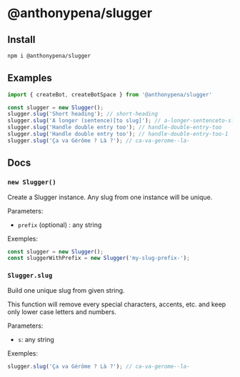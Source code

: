 # @anthonypena/slugger

## Install

```Bash
npm i @anthonypena/slugger
```

## Examples

```TypeScript
import { createBot, createBotSpace } from '@anthonypena/slugger'

const slugger = new Slugger();
slugger.slug('Short heading'); // short-heading
slugger.slug('A longer (sentence)[to slug]'); // a-longer-sentenceto-slug
slugger.slug('Handle double entry too'); // handle-double-entry-too
slugger.slug('Handle double entry too'); // handle-double-entry-too-1
slugger.slug('Ça va Gérôme ? Là ?'); // ca-va-gerome--la-
```

## Docs

### `new Slugger()`

Create a Slugger instance. Any slug from one instance will be unique.

Parameters:

- `prefix` (optional) : any string

Exemples:

```TypeScript
const slugger = new Slugger();
const sluggerWithPrefix = new Slugger('my-slug-prefix-');
```

### `Slugger.slug`

Build one unique slug from given string.

This function will remove every special characters, accents, etc. and keep only lower case letters and numbers.

Parameters:

- `s`: any string

Exemples:

```TypeScript
slugger.slug('Ça va Gérôme ? Là ?'); // ca-va-gerome--la-
```

